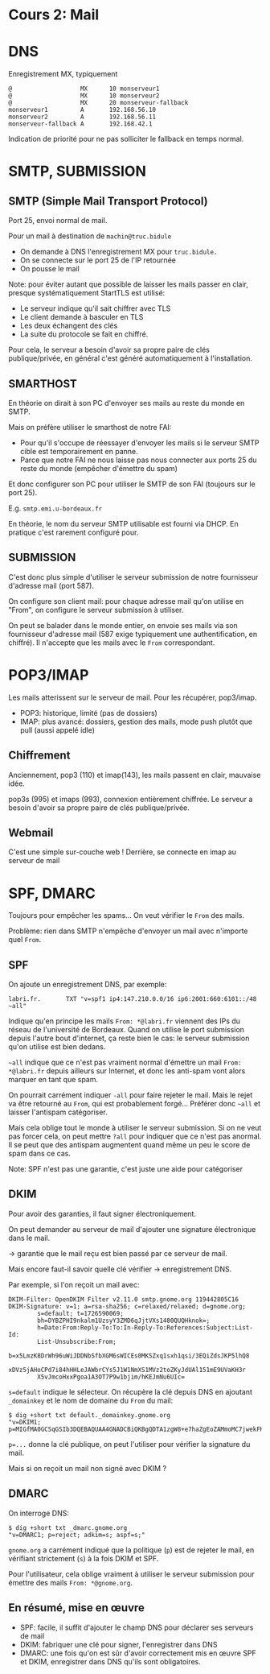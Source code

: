 Cours 2: Mail
=============

# DNS

Enregistrement MX, typiquement

```
@                   MX      10 monserveur1
@                   MX      10 monserveur2
@                   MX      20 monserveur-fallback
monserveur1         A       192.168.56.10
monserveur2         A       192.168.56.11
monserveur-fallback A       192.168.42.1
```

Indication de priorité pour ne pas solliciter le fallback en temps normal.

# SMTP, SUBMISSION

## SMTP (Simple Mail Transport Protocol)

Port 25, envoi normal de mail.

Pour un mail à destination de `machin@truc.bidule`
* On demande à DNS l'enregistrement MX pour `truc.bidule.`
* On se connecte sur le port 25 de l'IP retournée
* On pousse le mail

Note: pour éviter autant que possible de laisser les mails passer en clair,
presque systématiquement StartTLS est utilisé:

* Le serveur indique qu'il sait chiffrer avec TLS
* Le client demande à basculer en TLS
* Les deux échangent des clés
* La suite du protocole se fait en chiffré.

Pour cela, le serveur a besoin d'avoir sa propre paire de clés
publique/privée, en général c'est généré automatiquement à
l'installation.

## SMARTHOST

En théorie on dirait à son PC d'envoyer ses mails au reste du monde en SMTP.

Mais on préfère utiliser le smarthost de notre FAI:

* Pour qu'il s'occupe de réessayer d'envoyer les mails si le serveur SMTP cible est temporairement en panne.
* Parce que notre FAI ne nous laisse pas nous connecter aux ports 25 du reste du monde (empêcher d'émettre du spam)

Et donc configurer son PC pour utiliser le SMTP de son FAI (toujours sur le port 25).

E.g. `smtp.emi.u-bordeaux.fr`

En théorie, le nom du serveur SMTP utilisable est fourni via DHCP. En pratique
c'est rarement configuré pour.

## SUBMISSION

C'est donc plus simple d'utiliser le serveur submission de notre fournisseur d'adresse mail (port 587).

On configure son client mail: pour chaque adresse mail qu'on utilise en "From", on configure le serveur submission à utiliser.

On peut se balader dans le monde entier, on envoie ses mails via son fournisseur d'adresse mail (587 exige typiquement une authentification, en chiffré). Il n'accepte que les mails avec le `From` correspondant.

# POP3/IMAP

Les mails atterissent sur le serveur de mail. Pour les récupérer, pop3/imap.

* POP3: historique, limité (pas de dossiers)
* IMAP: plus avancé: dossiers, gestion des mails, mode push plutôt que pull (aussi appelé idle)

## Chiffrement

Anciennement, pop3 (110) et imap(143), les mails passent en clair, mauvaise idée.

pop3s (995) et imaps (993), connexion entièrement chiffrée. Le serveur a besoin d'avoir sa propre paire de clés publique/privée.

## Webmail

C'est une simple sur-couche web ! Derrière, se connecte en imap au serveur de
mail

# SPF, DMARC

Toujours pour empêcher les spams... On veut vérifier le `From` des mails.

Problème: rien dans SMTP n'empêche d'envoyer un mail avec n'importe quel `From`.

## SPF

On ajoute un enregistrement DNS, par exemple:

```
labri.fr.		TXT	"v=spf1 ip4:147.210.0.0/16 ip6:2001:660:6101::/48 ~all"
```

Indique qu'en principe les mails `From: *@labri.fr` viennent des IPs du réseau
de l'université de Bordeaux. Quand on utilise le port submission depuis l'autre
bout d'internet, ça reste bien le cas: le serveur submission qu'on utilise est
bien dedans.

`~all` indique que ce n'est pas vraiment normal d'émettre un mail `From:
*@labri.fr` depuis ailleurs sur Internet, et donc les anti-spam vont alors
marquer en tant que spam.

On pourrait carrément indiquer `-all` pour faire rejeter le mail. Mais le rejet va être retourné au `From`, qui est probablement forgé... Préférer donc `~all` et laisser l'antispam catégoriser.

Mais cela oblige tout le monde à utiliser le serveur submission. Si on ne veut pas forcer cela, on peut mettre `?all` pour indiquer que ce n'est pas anormal. Il se peut que des antispam augmentent quand même un peu le score de spam dans ce cas.

Note: SPF n'est pas une garantie, c'est juste une aide pour catégoriser

## DKIM

Pour avoir des garanties, il faut signer électroniquement.

On peut demander au serveur de mail d'ajouter une signature électronique dans le mail.

-> garantie que le mail reçu est bien passé par ce serveur de mail.

Mais encore faut-il savoir quelle clé vérifier -> enregistrement DNS.

Par exemple, si l'on reçoit un mail avec:

```
DKIM-Filter: OpenDKIM Filter v2.11.0 smtp.gnome.org 119442805C16
DKIM-Signature: v=1; a=rsa-sha256; c=relaxed/relaxed; d=gnome.org;
        s=default; t=1726590069;
        bh=DYBZPHI9nkalm1UzsyY3ZMD6qJjtVXs1480QUQHknok=;
        h=Date:From:Reply-To:To:In-Reply-To:References:Subject:List-Id:
        List-Unsubscribe:From;
        b=x5LmzK8DrWh96uWiJDDNbSfbXGM6sWICEs0MKSZxq1sxh1qsi/3EQiZdsJKP5lhQ8
        xDVz5jAHoCPd7i84hHHLeJAWbrCYs5J1W1NmXS1MVz2toZKyJdUAl151mE9UVaKH3r
        X5vJmcoHxxPgoa1A3OT7P9w1bjim/hKEJmNu6UIc=
```

`s=default` indique le sélecteur. On récupère la clé depuis DNS en ajoutant `_domainkey` et le nom de domaine du `From` du mail:

```shell
$ dig +short txt default._domainkey.gnome.org
"v=DKIM1; p=MIGfMA0GCSqGSIb3DQEBAQUAA4GNADCBiQKBgQDTA1zgW8+e7haZgEoZAMmoMC7jwekFKv6AV7OQbsOKLpAnLivyVUbFe5Rg9MwIRDL2D5fBaItjDojgpZJlr8lPLEcB8R5eGj7rKSUAgd0ufSoV+rmYbQGu0+A3Kuz/ynJCmw86K3UrjqMW/YHGAv4Jg/+Dx2e0cUKbJu43fvgZ6QIDAQAB"
```

`p=...` donne la clé publique, on peut l'utiliser pour vérifier la signature du mail.

Mais si on reçoit un mail non signé avec DKIM ?

## DMARC

On interroge DNS:

```shell
$ dig +short txt _dmarc.gnome.org
"v=DMARC1; p=reject; adkim=s; aspf=s;"
```

`gnome.org` a carrément indiqué que la politique (`p`) est de rejeter le mail, en vérifiant strictement (`s`) à la fois DKIM et SPF.

Pour l'utilisateur, cela oblige vraiment à utiliser le serveur submission pour émettre des mails `From: *@gnome.org`.

## En résumé, mise en œuvre

* SPF: facile, il suffit d'ajouter le champ DNS pour déclarer ses serveurs de mail
* DKIM: fabriquer une clé pour signer, l'enregistrer dans DNS
* DMARC: une fois qu'on est sûr d'avoir correctement mis en œuvre SPF et DKIM, enregistrer dans DNS qu'ils sont obligatoires.
